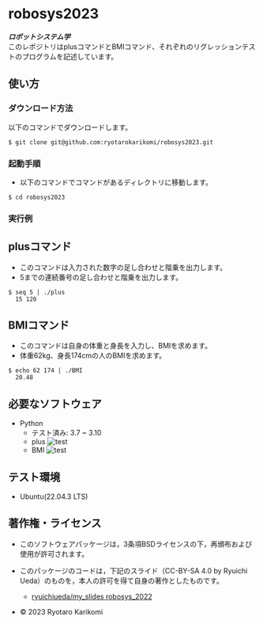 # robosys2023
***ロボットシステム学***  
このレポジトリはplusコマンドとBMIコマンド、それぞれのリグレッションテストのプログラムを記述しています。


## 使い方
### ダウンロード方法
以下のコマンドでダウンロードします。
```
$ git clone git@github.com:ryotarokarikomi/robosys2023.git
```

### 起動手順
* 以下のコマンドでコマンドがあるディレクトリに移動します。
```
$ cd robosys2023
```
### 実行例  

## plusコマンド
* このコマンドは入力された数字の足し合わせと階乗を出力します。
* 5までの連続番号の足し合わせと階乗を出力します。
```
$ seq 5 | ./plus
  15 120
```

## BMIコマンド
* このコマンドは自身の体重と身長を入力し、BMIを求めます。
* 体重62kg、身長174cmの人のBMIを求めます。
```
$ echo 62 174 | ./BMI
  20.48
```

## 必要なソフトウェア
  * Python
    * テスト済み: 3.7 ~ 3.10
    * plus ![test](https://github.com/ryotarokarikomi/robosys2023/actions/workflows/test_plus.yml/badge.svg)
    * BMI ![test](https://github.com/ryotarokarikomi/robosys2023/actions/workflows/test_BMI.yml/badge.svg)


## テスト環境
* Ubuntu(22.04.3 LTS)


## 著作権・ライセンス

* このソフトウェアパッケージは，3条項BSDライセンスの下，再頒布および使用が許可されます。
* このパッケージのコードは，下記のスライド（CC-BY-SA 4.0 by Ryuichi Ueda）のものを，本人の許可を得て自身の著作としたものです。
  * [ryuichiueda/my_slides robosys_2022](https://github.com/ryuichiueda/my_slides/tree/master/robosys_2022)


* © 2023 Ryotaro Karikomi
